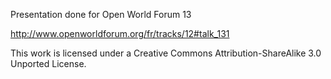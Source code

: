 Presentation done for Open World Forum 13

http://www.openworldforum.org/fr/tracks/12#talk_131

This work is licensed under a Creative Commons Attribution-ShareAlike 3.0 Unported License.